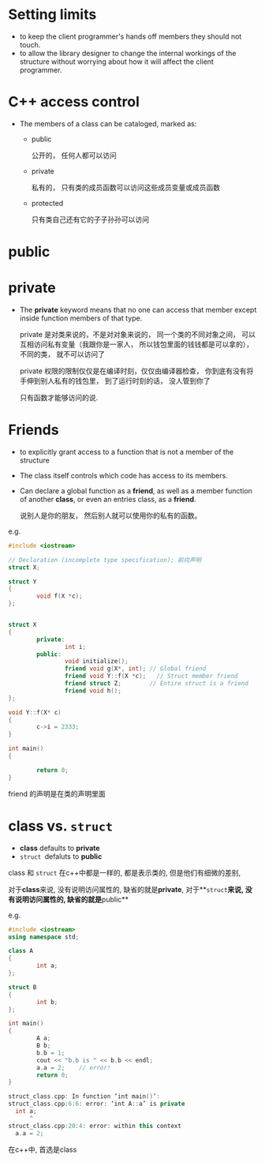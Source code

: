 # Setting limits

- to keep the client programmer's hands off members they should not touch.
- to allow the library designer to change the internal workings of the structure without worrying about how it will affect the client programmer.



# C++ access control

- The members of a class can be cataloged, marked as:

  - public

     公开的， 任何人都可以访问

  - private

    私有的， 只有类的成员函数可以访问这些成员变量或成员函数

  - protected

    只有类自己还有它的子子孙孙可以访问



# public



# private

- The **private** keyword means that no one can access that member except inside function members of that type.

  private 是对类来说的，不是对对象来说的， 同一个类的不同对象之间， 可以互相访问私有变量（我跟你是一家人， 所以钱包里面的钱钱都是可以拿的）， 不同的类， 就不可以访问了
  
  private 权限的限制仅仅是在编译时刻，仅仅由编译器检查， 你到底有没有将手伸到别人私有的钱包里， 到了运行时刻的话， 没人管到你了
  
  只有函数才能够访问的说.



# Friends

- to explicitly grant access to a function that is not a member of the structure

- The class itself controls which code has access to its members.

- Can declare a global function as a **friend**, as well as a member function of another **class**, or even an entries class, as a **friend**.

  说别人是你的朋友， 然后别人就可以使用你的私有的函数。



e.g.

```c++
#include <iostream>

// Declaration (incomplete type specification); 前向声明
struct X;  

struct Y
{
        void f(X *c);
};


struct X
{
        private:
                int i;
        public:
                void initialize();
                friend void g(X*, int); // Global friend
                friend void Y::f(X *c);   // Struct member friend
                friend struct Z;        // Entire struct is a friend
                friend void h();
};

void Y::f(X* c)
{
        c->i = 2333;
}

int main()
{

        return 0;
}
```

friend 的声明是在类的声明里面



# class vs. `struct`

- **class** defaults to **private**
- `struct `defaluts to **public**

class 和 `struct` 在c++中都是一样的, 都是表示类的, 但是他们有细微的差别,

对于**class**来说, 没有说明访问属性的, 缺省的就是**private**, 对于**`struct`**来说, 没有说明访问属性的, 缺省的就是**public**

e.g.

```c++
#include <iostream>
using namespace std;

class A
{
        int a;
};

struct B
{
        int b;
};

int main()
{
        A a;
        B b;
        b.b = 1;
        cout << "b.b is " << b.b << endl;
        a.a = 2;    // error!    
        return 0;
}
```



```c++
struct_class.cpp: In function ‘int main()’:
struct_class.cpp:6:6: error: ‘int A::a’ is private
  int a;
      ^
struct_class.cpp:20:4: error: within this context
  a.a = 2; 
```

在c++中, 首选是class
